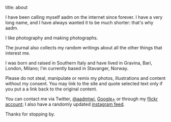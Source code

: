 title: about

I have been calling myself aadm on the internet since forever. I have a very long name, and I have always wanted it to be much shorter: that's why aadm.

I like photography and making photographs.

The journal also collects my random writings about all the other things that interest me.

I was born and raised in Southern Italy and have lived in Gravina, Bari, London, Milano; I'm currently based in Stavanger, Norway.

Please do not steal, manipulate or remix my photos, illustrations and content without my consent. You may link to the site and quote selected text only if you put a a link back to the original content.

You can contact me via Twitter, [@aadmtwi](http://twitter.com/aadmtwi), [Google+](http://plus.google.com/+AlessandroAmatodelMonte/) or through my [flickr account](http://www.flickr.com/photos/aadm/); I also have a randomly updated [instagram feed](http://instagram.com/aadm).

Thanks for stopping by.

<!-- Unless otherwise stated all the content appearing here on [aadm.github.io](http://aadm.github.io) is my (Alessandro Amato del Monte) exclusive property. You may share and distribute my work but you cannot modify it, and obviously you cannot make money out of it. -->
